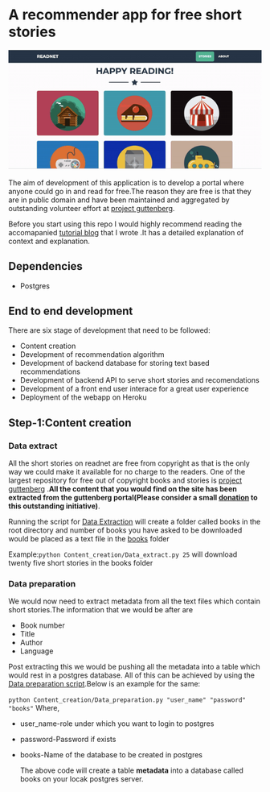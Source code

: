 # A recommender app for free short stories

![](usage_demo.gif)

The aim of development of this application is to develop a portal where anyone could go in and read for free.The reason they are free is that they are in public domain and have been maintained and aggregated by outstanding volunteer effort at [project guttenberg](https://www.gutenberg.org/).

Before you start using this repo I would highly recommend reading the accomapanied [tutorial blog](https://medium.com/analytics-vidhya/tutorial-on-development-of-an-ai-engine-for-recommending-great-short-stories-2e136b3afa27) that I wrote .It has a detailed explanation of context and explanation.

## Dependencies

- Postgres

## End to end development

There are six stage of development that need to be followed:

- Content creation
- Development of recommendation algorithm
- Development of backend database for storing text based recommendations
- Development of backend API to serve short stories and recomendations
- Development of a front end user interace for a great user experience
- Deployment of the webapp on Heroku

## Step-1:Content creation

### Data extract

All the short stories on readnet are free from copyright as that is the only way we could make it available for no charge to the readers. One of the largest repository for free out of copyright books and stories is [project guttenberg](https://www.gutenberg.org/) .**All the content that you would find on the site has been extracted from the guttenberg portal(Please consider a small [donation](https://www.gutenberg.org/wiki/Gutenberg:Project_Gutenberg_Needs_Your_Donation) to this outstanding initiative)**.

Running the script for [Data Extraction](Content_creation/Data_extract.py) will create a folder called books in the root directory and number of books you have asked to be downloaded would be placed as a text file in the [books](books) folder

Example:`python Content_creation/Data_extract.py 25` will download twenty five short stories in the books folder

### Data preparation

We would now need to extract metadata from all the text files which contain short stories.The information that we would be after are

- Book number
- Title
- Author
- Language

Post extracting this we would be pushing all the metadata into a table which would rest in a postgres database.
All of this can be achieved by using the [Data preparation script](Content_creation/Data_preparation.py).Below is an example for the same:

`python Content_creation/Data_preparation.py "user_name" "password" "books"`
Where,

- user_name-role under which you want to login to postgres
- password-Password if exists
- books-Name of the database to be created in postgres

  The above code will create a table **metadata** into a database called books on your locak postgres server.
